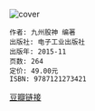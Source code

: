 ![cover](https://img9.doubanio.com/view/subject/s/public/s28325556.jpg)

    作者: 九州股神 编著
    出版社: 电子工业出版社
    出版年: 2015-11
    页数: 264
    定价: 49.00元
    ISBN: 9787121273421

[豆瓣链接](https://book.douban.com/subject/26649739/)











